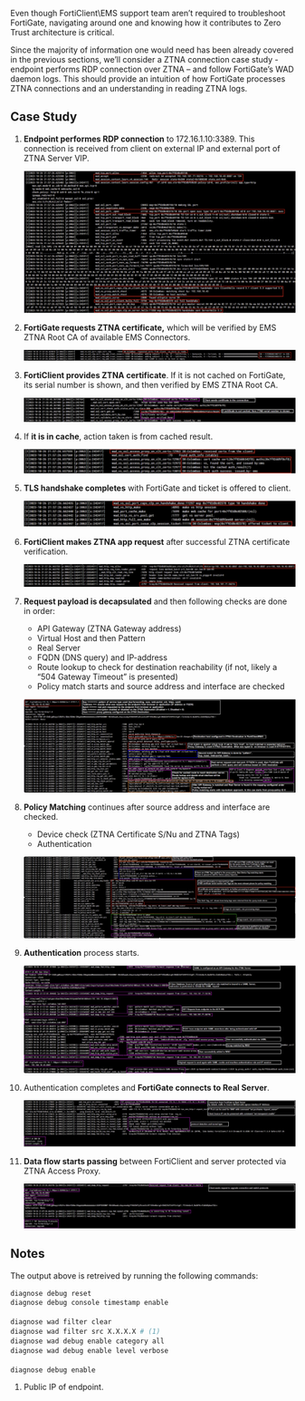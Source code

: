 Even though FortiClient\EMS support team aren’t required to troubleshoot FortiGate, navigating around one and knowing how it contributes to Zero Trust architecture is critical.

Since the majority of information one would need has been already covered in the previous sections, we’ll consider a ZTNA connection case study - endpoint performs RDP connection over ZTNA – and follow FortiGate’s WAD daemon logs. This should provide an intuition of how FortiGate processes ZTNA connections and an understanding in reading ZTNA logs.

## Case Study

1. **Endpoint performes RDP connection** to 172.16.1.10:3389. This connection is received from client on external IP and external port of ZTNA Server VIP.

    ![wad 1](assets/wad%201.png)

2. **FortiGate requests ZTNA certificate,** which will be verified by EMS ZTNA Root CA of available EMS Connectors.

    ![wad 2](assets/wad%202.png)

3. **FortiClient provides ZTNA certificate**. If it is not cached on FortiGate, its serial number is shown, and then verified by EMS ZTNA Root CA.

    ![wad 3](assets/wad%203.png)

4. If **it is in cache**, action taken is from cached result.

    ![wad 4](assets/wad%204.png)

5. **TLS handshake completes** with FortiGate and ticket is offered to client.

    ![wad 5](assets/wad%205.png)

6. **FortiClient makes ZTNA app request** after successful ZTNA certificate verification.

    ![wad 7](assets/wad%207.png)

7. **Request payload is decapsulated** and then following checks are done in order:
    - API Gateway (ZTNA Gateway address)
    - Virtual Host and then Pattern
    - Real Server
    - FQDN (DNS query) and IP-address
    - Route lookup to check for destination reachability (if not, likely a “504 Gateway Timeout” is presented)
    - Policy match starts and source address and interface are checked

    ![wad 8](assets/wad%208.png)

8. **Policy Matching** continues after source address and interface are checked.
    - Device check (ZTNA Certificate S/Nu and ZTNA Tags)
    - Authentication

    ![wad 9](assets/wad%209.png)

9. **Authentication** process starts.

    ![wad 10](assets/wad%2010.png)

10. Authentication completes and **FortiGate connects to Real Server**.

    ![wad 11](assets/wad%2011.png)

11. **Data flow starts passing** between FortiClient and server protected via ZTNA Access Proxy.

    ![wad 12](assets/wad%2012.png)

## Notes

The output above is retreived by running the following commands:

``` bash
diagnose debug reset
diagnose debug console timestamp enable

diagnose wad filter clear
diagnose wad filter src X.X.X.X # (1)
diagnose wad debug enable category all
diagnose wad debug enable level verbose

diagnose debug enable
```

1. Public IP of endpoint.

